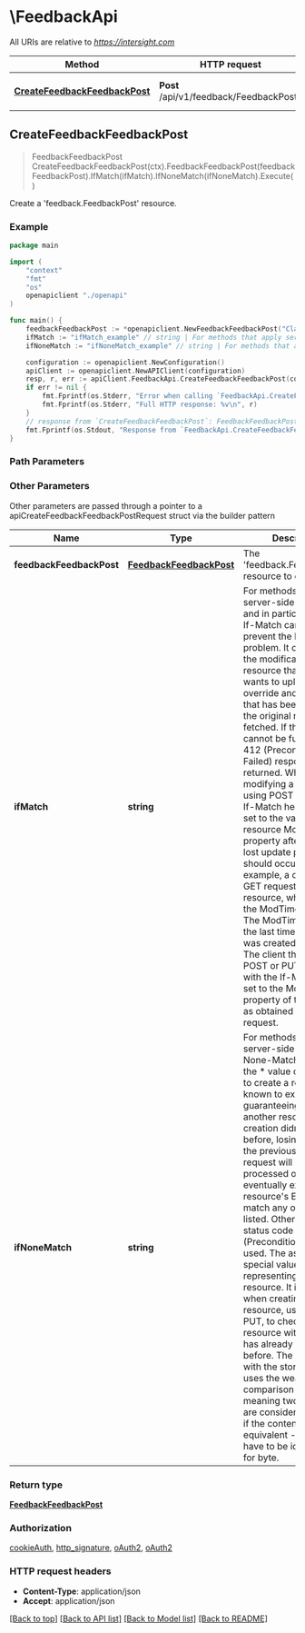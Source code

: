 # \FeedbackApi

All URIs are relative to *https://intersight.com*

Method | HTTP request | Description
------------- | ------------- | -------------
[**CreateFeedbackFeedbackPost**](FeedbackApi.md#CreateFeedbackFeedbackPost) | **Post** /api/v1/feedback/FeedbackPosts | Create a &#39;feedback.FeedbackPost&#39; resource.



## CreateFeedbackFeedbackPost

> FeedbackFeedbackPost CreateFeedbackFeedbackPost(ctx).FeedbackFeedbackPost(feedbackFeedbackPost).IfMatch(ifMatch).IfNoneMatch(ifNoneMatch).Execute()

Create a 'feedback.FeedbackPost' resource.

### Example

```go
package main

import (
    "context"
    "fmt"
    "os"
    openapiclient "./openapi"
)

func main() {
    feedbackFeedbackPost := *openapiclient.NewFeedbackFeedbackPost("ClassId_example", "ObjectType_example") // FeedbackFeedbackPost | The 'feedback.FeedbackPost' resource to create.
    ifMatch := "ifMatch_example" // string | For methods that apply server-side changes, and in particular for PUT, If-Match can be used to prevent the lost update problem. It can check if the modification of a resource that the user wants to upload will not override another change that has been done since the original resource was fetched. If the request cannot be fulfilled, the 412 (Precondition Failed) response is returned. When modifying a resource using POST or PUT, the If-Match header must be set to the value of the resource ModTime property after which no lost update problem should occur. For example, a client send a GET request to obtain a resource, which includes the ModTime property. The ModTime indicates the last time the resource was created or modified. The client then sends a POST or PUT request with the If-Match header set to the ModTime property of the resource as obtained in the GET request. (optional)
    ifNoneMatch := "ifNoneMatch_example" // string | For methods that apply server-side changes, If-None-Match used with the * value can be used to create a resource not known to exist, guaranteeing that another resource creation didn't happen before, losing the data of the previous put. The request will be processed only if the eventually existing resource's ETag doesn't match any of the values listed. Otherwise, the status code 412 (Precondition Failed) is used. The asterisk is a special value representing any resource. It is only useful when creating a resource, usually with PUT, to check if another resource with the identity has already been created before. The comparison with the stored ETag uses the weak comparison algorithm, meaning two resources are considered identical if the content is equivalent - they don't have to be identical byte for byte. (optional)

    configuration := openapiclient.NewConfiguration()
    apiClient := openapiclient.NewAPIClient(configuration)
    resp, r, err := apiClient.FeedbackApi.CreateFeedbackFeedbackPost(context.Background()).FeedbackFeedbackPost(feedbackFeedbackPost).IfMatch(ifMatch).IfNoneMatch(ifNoneMatch).Execute()
    if err != nil {
        fmt.Fprintf(os.Stderr, "Error when calling `FeedbackApi.CreateFeedbackFeedbackPost``: %v\n", err)
        fmt.Fprintf(os.Stderr, "Full HTTP response: %v\n", r)
    }
    // response from `CreateFeedbackFeedbackPost`: FeedbackFeedbackPost
    fmt.Fprintf(os.Stdout, "Response from `FeedbackApi.CreateFeedbackFeedbackPost`: %v\n", resp)
}
```

### Path Parameters



### Other Parameters

Other parameters are passed through a pointer to a apiCreateFeedbackFeedbackPostRequest struct via the builder pattern


Name | Type | Description  | Notes
------------- | ------------- | ------------- | -------------
 **feedbackFeedbackPost** | [**FeedbackFeedbackPost**](FeedbackFeedbackPost.md) | The &#39;feedback.FeedbackPost&#39; resource to create. | 
 **ifMatch** | **string** | For methods that apply server-side changes, and in particular for PUT, If-Match can be used to prevent the lost update problem. It can check if the modification of a resource that the user wants to upload will not override another change that has been done since the original resource was fetched. If the request cannot be fulfilled, the 412 (Precondition Failed) response is returned. When modifying a resource using POST or PUT, the If-Match header must be set to the value of the resource ModTime property after which no lost update problem should occur. For example, a client send a GET request to obtain a resource, which includes the ModTime property. The ModTime indicates the last time the resource was created or modified. The client then sends a POST or PUT request with the If-Match header set to the ModTime property of the resource as obtained in the GET request. | 
 **ifNoneMatch** | **string** | For methods that apply server-side changes, If-None-Match used with the * value can be used to create a resource not known to exist, guaranteeing that another resource creation didn&#39;t happen before, losing the data of the previous put. The request will be processed only if the eventually existing resource&#39;s ETag doesn&#39;t match any of the values listed. Otherwise, the status code 412 (Precondition Failed) is used. The asterisk is a special value representing any resource. It is only useful when creating a resource, usually with PUT, to check if another resource with the identity has already been created before. The comparison with the stored ETag uses the weak comparison algorithm, meaning two resources are considered identical if the content is equivalent - they don&#39;t have to be identical byte for byte. | 

### Return type

[**FeedbackFeedbackPost**](FeedbackFeedbackPost.md)

### Authorization

[cookieAuth](../README.md#cookieAuth), [http_signature](../README.md#http_signature), [oAuth2](../README.md#oAuth2), [oAuth2](../README.md#oAuth2)

### HTTP request headers

- **Content-Type**: application/json
- **Accept**: application/json

[[Back to top]](#) [[Back to API list]](../README.md#documentation-for-api-endpoints)
[[Back to Model list]](../README.md#documentation-for-models)
[[Back to README]](../README.md)

